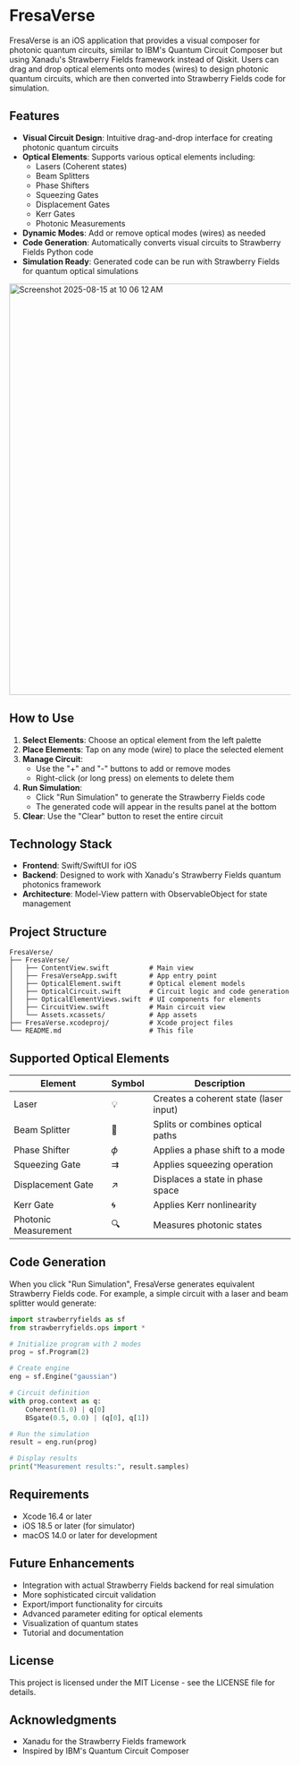 # FresaVerse

FresaVerse is an iOS application that provides a visual composer for photonic quantum circuits, similar to IBM's Quantum Circuit Composer but using Xanadu's Strawberry Fields framework instead of Qiskit. Users can drag and drop optical elements onto modes (wires) to design photonic quantum circuits, which are then converted into Strawberry Fields code for simulation.

## Features

- **Visual Circuit Design**: Intuitive drag-and-drop interface for creating photonic quantum circuits
- **Optical Elements**: Supports various optical elements including:
  - Lasers (Coherent states)
  - Beam Splitters
  - Phase Shifters
  - Squeezing Gates
  - Displacement Gates
  - Kerr Gates
  - Photonic Measurements
- **Dynamic Modes**: Add or remove optical modes (wires) as needed
- **Code Generation**: Automatically converts visual circuits to Strawberry Fields Python code
- **Simulation Ready**: Generated code can be run with Strawberry Fields for quantum optical simulations

<img width="1190" height="735" alt="Screenshot 2025-08-15 at 10 06 12 AM" src="https://github.com/user-attachments/assets/328a16ec-7b6d-445d-a2c6-f1883c50df59" />

## How to Use

1. **Select Elements**: Choose an optical element from the left palette
2. **Place Elements**: Tap on any mode (wire) to place the selected element
3. **Manage Circuit**: 
   - Use the "+" and "-" buttons to add or remove modes
   - Right-click (or long press) on elements to delete them
4. **Run Simulation**: 
   - Click "Run Simulation" to generate the Strawberry Fields code
   - The generated code will appear in the results panel at the bottom
5. **Clear**: Use the "Clear" button to reset the entire circuit

## Technology Stack

- **Frontend**: Swift/SwiftUI for iOS
- **Backend**: Designed to work with Xanadu's Strawberry Fields quantum photonics framework
- **Architecture**: Model-View pattern with ObservableObject for state management

## Project Structure

```
FresaVerse/
├── FresaVerse/
│   ├── ContentView.swift          # Main view
│   ├── FresaVerseApp.swift        # App entry point
│   ├── OpticalElement.swift       # Optical element models
│   ├── OpticalCircuit.swift       # Circuit logic and code generation
│   ├── OpticalElementViews.swift  # UI components for elements
│   ├── CircuitView.swift          # Main circuit view
│   └── Assets.xcassets/           # App assets
├── FresaVerse.xcodeproj/          # Xcode project files
└── README.md                      # This file
```

## Supported Optical Elements

| Element | Symbol | Description |
|---------|--------|-------------|
| Laser | 💡 | Creates a coherent state (laser input) |
| Beam Splitter | 🔀 | Splits or combines optical paths |
| Phase Shifter | 𝜙 | Applies a phase shift to a mode |
| Squeezing Gate | ⇉ | Applies squeezing operation |
| Displacement Gate | ↗️ | Displaces a state in phase space |
| Kerr Gate | 🌀 | Applies Kerr nonlinearity |
| Photonic Measurement | 🔍 | Measures photonic states |

## Code Generation

When you click "Run Simulation", FresaVerse generates equivalent Strawberry Fields code. For example, a simple circuit with a laser and beam splitter would generate:

```python
import strawberryfields as sf
from strawberryfields.ops import *

# Initialize program with 2 modes
prog = sf.Program(2)

# Create engine
eng = sf.Engine("gaussian")

# Circuit definition
with prog.context as q:
    Coherent(1.0) | q[0]
    BSgate(0.5, 0.0) | (q[0], q[1])

# Run the simulation
result = eng.run(prog)

# Display results
print("Measurement results:", result.samples)
```

## Requirements

- Xcode 16.4 or later
- iOS 18.5 or later (for simulator)
- macOS 14.0 or later for development

## Future Enhancements

- Integration with actual Strawberry Fields backend for real simulation
- More sophisticated circuit validation
- Export/import functionality for circuits
- Advanced parameter editing for optical elements
- Visualization of quantum states
- Tutorial and documentation

## License

This project is licensed under the MIT License - see the LICENSE file for details.

## Acknowledgments

- Xanadu for the Strawberry Fields framework
- Inspired by IBM's Quantum Circuit Composer
